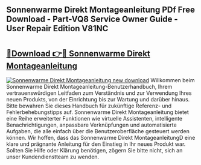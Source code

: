 ## Sonnenwarme Direkt Montageanleitung PDf Free Download - Part-VQ8 Service Owner Guide - User Repair Edition V81NC

# <h2><a href="http://df6nud.blite.top/?on=Sonnenwarme+Direkt+Montageanleitung">🔗Download 👉🔴 Sonnenwarme Direkt Montageanleitung</a></h2>

[![Sonnenwarme Direkt Montageanleitung new download](https://i.imgur.com/lujVjoI.png)](http://df6nud.blite.top/?on=Sonnenwarme+Direkt+Montageanleitung)
Willkommen beim Sonnenwarme Direkt Montageanleitung-Benutzerhandbuch, Ihrem vertrauenswürdigen Leitfaden zum Verständnis und zur Verwendung Ihres neuen Produkts, von der Einrichtung bis zur Wartung und darüber hinaus. Bitte bewahren Sie dieses Handbuch für zukünftige Referenz- und Fehlerbehebungstipps auf. Sonnenwarme Direkt Montageanleitung bietet eine Reihe erweiterter Funktionen wie virtuelle Assistenten, intelligente Benachrichtigungen, anpassbare Verknüpfungen und automatisierte Aufgaben, die alle einfach über die Benutzeroberfläche gesteuert werden können. Wir hoffen, dass das Sonnenwarme Direkt MontageanleitungD eine klare und prägnante Anleitung für den Einstieg in Ihr neues Produkt war. Sollten Sie Hilfe oder Klärung benötigen, zögern Sie bitte nicht, sich an unser Kundendienstteam zu wenden.
